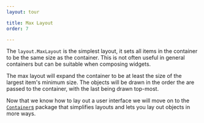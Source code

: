```yaml
---
layout: tour

title: Max Layout
order: 7

---
```


The `layout.MaxLayout` is the simplest layout, it sets all items in
the container to be the same size as the container. This is not
often useful in general containers but can be suitable when composing
widgets.

The max layout will expand the container to be at least the size of the
largest item's minimum size. The objects will be drawn in the order
the are passed to the container, with the last being drawn top-most.

Now that we know how to lay out a user interface we will
move on to the [`Container`s](../container/) package that simplifies
layouts and lets you lay out objects in more ways.

